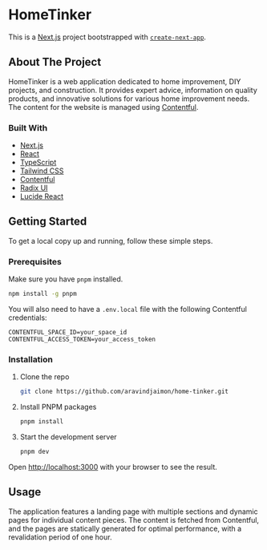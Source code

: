 # HomeTinker

This is a [Next.js](https://nextjs.org) project bootstrapped with [`create-next-app`](https://nextjs.org/docs/app/api-reference/cli/create-next-app).

## About The Project

HomeTinker is a web application dedicated to home improvement, DIY projects, and construction. It provides expert advice, information on quality products, and innovative solutions for various home improvement needs. The content for the website is managed using [Contentful](https://www.contentful.com/).

### Built With

- [Next.js](https://nextjs.org/)
- [React](https://reactjs.org/)
- [TypeScript](https://www.typescriptlang.org/)
- [Tailwind CSS](https://tailwindcss.com/)
- [Contentful](https://www.contentful.com/)
- [Radix UI](https://www.radix-ui.com/)
- [Lucide React](https://lucide.dev/)

## Getting Started

To get a local copy up and running, follow these simple steps.

### Prerequisites

Make sure you have `pnpm` installed.

```sh
npm install -g pnpm
```

You will also need to have a `.env.local` file with the following Contentful credentials:

```
CONTENTFUL_SPACE_ID=your_space_id
CONTENTFUL_ACCESS_TOKEN=your_access_token
```

### Installation

1.  Clone the repo
    ```sh
    git clone https://github.com/aravindjaimon/home-tinker.git
    ```
2.  Install PNPM packages
    ```sh
    pnpm install
    ```
3.  Start the development server
    ```sh
    pnpm dev
    ```

Open [http://localhost:3000](http://localhost:3000) with your browser to see the result.

## Usage

The application features a landing page with multiple sections and dynamic pages for individual content pieces. The content is fetched from Contentful, and the pages are statically generated for optimal performance, with a revalidation period of one hour.
